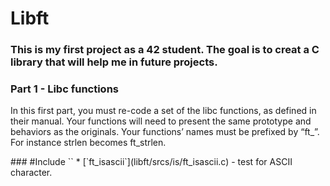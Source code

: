 # Libft
  <h3>This is my first project as a 42 student. The goal is to creat a C library that will help me in future projects.</h3></div>
  <h3>Part 1 - Libc functions</h3>
  <p>In this first part, you must re-code a set of the libc functions, as defined in their
manual. Your functions will need to present the same prototype and behaviors as the originals. Your functions’ names must be prefixed by “ft_”. For instance strlen becomes
ft_strlen.</p>
</div>
### #Include `<stdio.h>`
* [`ft_isascii`](libft/srcs/is/ft_isascii.c)			- test for ASCII character.
